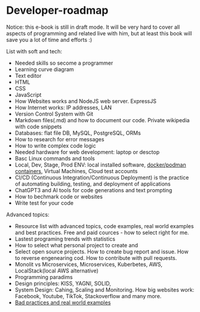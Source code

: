 # Developer-roadmap

Notice: this e-book is still in draft mode. It will be very hard to cover all aspects of programming and related live with him, but at least this book will save you a lot of time and efforts :)

List with soft and tech:
- Needed skills so secome a programmer
- Learning curve diagram
- Text editor
- HTML
- CSS
- JavaScript
- How Websites works and NodeJS web server. ExpressJS
- How Internet works: IP addresses, LAN
- Version Control System with Git
- Markdown files(.md) and how to document our code. Private wikipedia with code snippets
- Databases: flat file  DB, MySQL, PostgreSQL, ORMs
- How to research for error messages
- How to write complex code logic
- Needed hardware for web development: laptop or desctop
- Basc Linux commands and tools
- Local, Dev, Stage, Prod ENV: local installed software, [docker/podman containers](docker-podman-containers.md), Virtual Machines, Cloud test accounts
- CI/CD (Continuous Integration/Continuous Deployment) is the practice of automating building, testing, and deployment of applications
- ChatGPT3 and AI tools for code generations and text prompting
- How to bechmark code or websites
- Write test for your code

Advanced topics:
- Resource list with advanced topics, code examples, real world examples and best practices. Free and paid cources - how to select right for me.
- Lastest programing trends with statistics
- How to select what personal project to create and 
- Select open source projects. How to create bug report and issue. How to reverse engenearing cod. How to contribute with pull requests.
- Monolit vs Microservices, Microservices, Kuberbetes, AWS, LocalStack(local AWS alternative)
- Programming paradims
- Design principles: KISS, YAGNI, SOLID,
- System Design: Cahing, Scaling and Monitoring. How big websites work: Facebook, Youtube, TikTok, Stackoverflow and many more.
- [Bad practices and real world examples](Bad-practices-and-real-world-examples.md)
